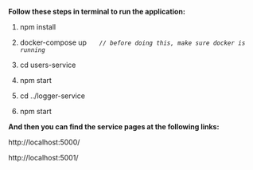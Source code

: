 **Follow these steps in terminal to run the application:**

1. npm install

2. docker-compose up      _```   // before doing this, make sure docker is running```_

3. cd users-service

4. npm start

5. cd ../logger-service

6. npm start

**And then you can find the service pages at the following links:**

http://localhost:5000/

http://localhost:5001/




